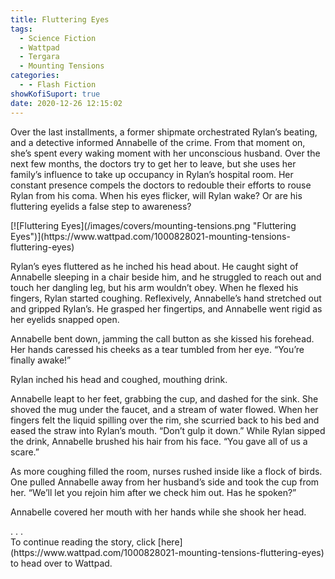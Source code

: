 ```yaml
---
title: Fluttering Eyes
tags:
  - Science Fiction
  - Wattpad
  - Tergara
  - Mounting Tensions
categories:
  - - Flash Fiction
showKofiSuport: true
date: 2020-12-26 12:15:02
---
```


Over the last installments, a former shipmate orchestrated Rylan’s beating, and a detective informed Annabelle of the crime. From that moment on, she’s spent every waking moment with her unconscious husband. Over the next few months, the doctors try to get her to leave, but she uses her family’s influence to take up occupancy in Rylan’s hospital room. Her constant presence compels the doctors to redouble their efforts to rouse Rylan from his coma.<!-- more --> When his eyes flicker, will Rylan wake? Or are his fluttering eyelids a false step to awareness?

<div class="center">[![Fluttering Eyes](/images/covers/mounting-tensions.png "Fluttering Eyes")](https://www.wattpad.com/1000828021-mounting-tensions-fluttering-eyes)</div>

Rylan’s eyes fluttered as he inched his head about. He caught sight of Annabelle sleeping in a chair beside him, and he struggled to reach out and touch her dangling leg, but his arm wouldn’t obey. When he flexed his fingers, Rylan started coughing. Reflexively, Annabelle’s hand stretched out and gripped Rylan’s. He grasped her fingertips, and Annabelle went rigid as her eyelids snapped open.

Annabelle bent down, jamming the call button as she kissed his forehead. Her hands caressed his cheeks as a tear tumbled from her eye. “You’re finally awake!”

Rylan inched his head and coughed, mouthing drink.

Annabelle leapt to her feet, grabbing the cup, and dashed for the sink. She shoved the mug under the faucet, and a stream of water flowed. When her fingers felt the liquid spilling over the rim, she scurried back to his bed and eased the straw into Rylan’s mouth. “Don’t gulp it down.” While Rylan sipped the drink, Annabelle brushed his hair from his face. “You gave all of us a scare.”

As more coughing filled the room, nurses rushed inside like a flock of birds. One pulled Annabelle away from her husband’s side and took the cup from her. “We’ll let you rejoin him after we check him out. Has he spoken?”

Annabelle covered her mouth with her hands while she shook her head.

<div class="center story-ellipses">
.
.
.
</div><div>To continue reading the story, click [here](https://www.wattpad.com/1000828021-mounting-tensions-fluttering-eyes) to head over to Wattpad.</div>